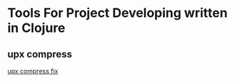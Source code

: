 # Tools For Project Developing written in Clojure

## upx compress

[upx compress fix](https://github.com/upx/upx/issues/670#issuecomment-2869306660)
